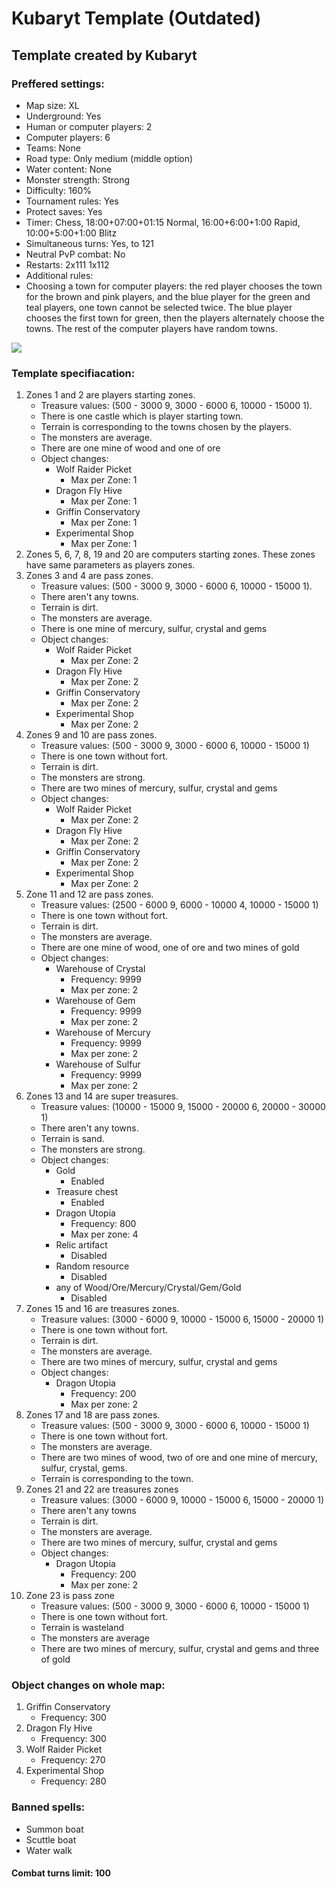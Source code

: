 # Kubaryt Template (Outdated)

## Template created by Kubaryt

### Preffered settings:

- Map size: XL
- Underground: Yes
- Human or computer players: 2
- Computer players: 6
- Teams: None
- Road type: Only medium (middle option)
- Water content: None
- Monster strength: Strong
- Difficulty: 160%
- Tournament rules: Yes
- Protect saves: Yes
- Timer: Chess, 18:00+07:00+01:15 Normal, 16:00+6:00+1:00 Rapid, 10:00+5:00+1:00 Blitz
- Simultaneous turns: Yes, to 121
- Neutral PvP combat: No
- Restarts: 2x111 1x112
- Additional rules:
- Choosing a town for computer players: the red player chooses the town for the brown and pink players,
and the blue player for the green and teal players, one town cannot be selected twice. The blue player chooses the first town for green, then the players alternately choose the towns. The rest of the computer players have random towns.

![](https://github.com/Kubaryt/Kubaryt/blob/HotA-templates/templates/Kubaryt/Kubaryt_Graph.png)
    
### Template specifiacation:

1. Zones 1 and 2 are players starting zones.
    - Treasure values: (500 - 3000 9, 3000 - 6000 6, 10000 - 15000 1).
    - There is one castle which is player starting town.
    - Terrain is corresponding to the towns chosen by the players.
    - The monsters are average.
    - There are one mine of wood and one of ore
    - Object changes:
      - Wolf Raider Picket
        - Max per Zone: 1
      - Dragon Fly Hive
        - Max per Zone: 1
      - Griffin Conservatory
        - Max per Zone: 1
      - Experimental Shop
        - Max per Zone: 1
2. Zones 5, 6, 7, 8, 19 and 20 are computers starting zones. These zones have same parameters as players zones.
3. Zones 3 and 4 are pass zones.
    - Treasure values: (500 - 3000 9, 3000 - 6000 6, 10000 - 15000 1).
    - There aren't any towns.
    - Terrain is dirt.
    - The monsters are average.
    - There is one mine of mercury, sulfur, crystal and gems
    - Object changes:
      - Wolf Raider Picket
        - Max per Zone: 2
      - Dragon Fly Hive
        - Max per Zone: 2
      - Griffin Conservatory
        - Max per Zone: 2
      - Experimental Shop
        - Max per Zone: 2
4. Zones 9 and 10 are pass zones.
    - Treasure values: (500 - 3000 9, 3000 - 6000 6, 10000 - 15000 1)
    - There is one town without fort.
    - Terrain is dirt.
    - The monsters are strong.
    - There are two mines of mercury, sulfur, crystal and gems
    - Object changes:
      - Wolf Raider Picket
        - Max per Zone: 2
      - Dragon Fly Hive
        - Max per Zone: 2
      - Griffin Conservatory
        - Max per Zone: 2
      - Experimental Shop
        - Max per Zone: 2
5. Zone 11 and 12 are pass zones.
    - Treasure values: (2500 - 6000 9, 6000 - 10000 4, 10000 - 15000 1)
    - There is one town without fort.
    - Terrain is dirt.
    - The monsters are average.
    - There are one mine of wood, one of ore and two mines of gold
    - Object changes:
        * Warehouse of Crystal
            * Frequency: 9999
            * Max per zone: 2
        * Warehouse of Gem
            * Frequency: 9999
            * Max per zone: 2
        * Warehouse of Mercury
            * Frequency: 9999
            * Max per zone: 2
        * Warehouse of Sulfur
            * Frequency: 9999
            * Max per zone: 2
7. Zones 13 and 14 are super treasures.
    - Treasure values: (10000 - 15000 9, 15000 - 20000 6, 20000 - 30000 1)
    - There aren't any towns.
    - Terrain is sand.
    - The monsters are strong.
    - Object changes:
        * Gold
            * Enabled
        * Treasure chest
            * Enabled
        * Dragon Utopia
            * Frequency: 800
            * Max per zone: 4
        * Relic artifact
            * Disabled
        * Random resource
            * Disabled
        * any of Wood/Ore/Mercury/Crystal/Gem/Gold
            * Disabled
6. Zones 15 and 16 are treasures zones.
    - Treasure values: (3000 - 6000 9, 10000 - 15000 6, 15000 - 20000 1)
    - There is one town without fort.
    - Terrain is dirt.
    - The monsters are average.
    - There are two mines of mercury, sulfur, crystal and gems
    - Object changes:
        * Dragon Utopia
            * Frequency: 200
            * Max per zone: 2
8. Zones 17 and 18 are pass zones.
    - Treasure values: (500 - 3000 9, 3000 - 6000 6, 10000 - 15000 1)
    - There is one town without fort.
    - The monsters are average.
    - There are two mines of wood, two of ore and one mine of mercury, sulfur, crystal, gems.
    - Terrain is corresponding to the town.
9. Zones 21 and 22 are treasures zones
    - Treasure values: (3000 - 6000 9, 10000 - 15000 6, 15000 - 20000 1)
    - There aren't any towns
    - Terrain is dirt.
    - The monsters are average.
    - There are two mines of mercury, sulfur, crystal and gems
    - Object changes:
        * Dragon Utopia
            * Frequency: 200
            * Max per zone: 2
10. Zone 23 is pass zone
    - Treasure values: (500 - 3000 9, 3000 - 6000 6, 10000 - 15000 1)
    - There is one town without fort.
    - Terrain is wasteland
    - The monsters are average
    - There are two mines of mercury, sulfur, crystal and gems and three of gold

### Object changes on whole map:
    
1. Griffin Conservatory
    - Frequency: 300
2. Dragon Fly Hive
    - Frequency: 300
3. Wolf Raider Picket
    - Frequency: 270
4. Experimental Shop
    - Frequency: 280

### Banned spells:
 - Summon boat
 - Scuttle boat
 - Water walk
    
#### Combat turns limit: 100
